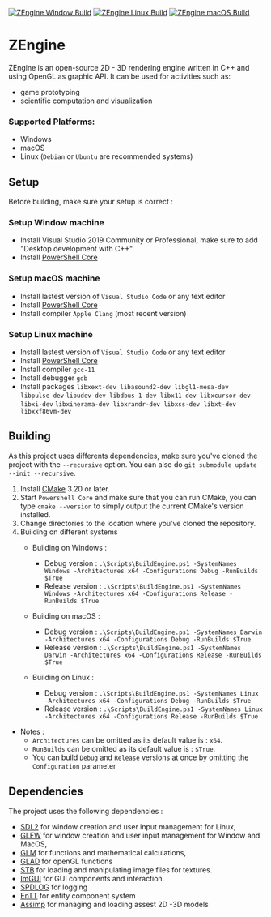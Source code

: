 [![ZEngine Window Build](https://github.com/JeanPhilippeKernel/RendererEngine/actions/workflows/window-build.yml/badge.svg)](https://github.com/JeanPhilippeKernel/RendererEngine/actions/workflows/window-build.yml)	[![ZEngine Linux Build](https://github.com/JeanPhilippeKernel/RendererEngine/actions/workflows/linux-build.yml/badge.svg)](https://github.com/JeanPhilippeKernel/RendererEngine/actions/workflows/linux-build.yml) [![ZEngine macOS Build](https://github.com/JeanPhilippeKernel/RendererEngine/actions/workflows/macOS-build.yml/badge.svg)](https://github.com/JeanPhilippeKernel/RendererEngine/actions/workflows/macOS-build.yml)

# ZEngine

ZEngine is an open-source 2D - 3D rendering engine written in C++ and using OpenGL as graphic API.
It can be used for activities such as:
  - game prototyping
  - scientific computation and visualization

### Supported Platforms:
- Windows
- macOS
- Linux (`Debian` or `Ubuntu` are recommended systems)

## Setup

Before building, make sure your setup is correct : 

### Setup Window machine

- Install Visual Studio 2019 Community or Professional, make sure to add "Desktop development with C++".
- Install [PowerShell Core](https://github.com/PowerShell/PowerShell/releases)  

### Setup macOS machine

- Install lastest version of `Visual Studio Code` or any text editor
- Install [PowerShell Core](https://github.com/PowerShell/PowerShell/releases)
- Install compiler `Apple Clang` (most recent version)

### Setup Linux machine

- Install lastest version of `Visual Studio Code` or any text editor
- Install [PowerShell Core](https://github.com/PowerShell/PowerShell/releases)
- Install compiler `gcc-11`
- Install debugger `gdb`
- Install packages
 	`libxext-dev libasound2-dev libgl1-mesa-dev libpulse-dev`
	`libudev-dev libdbus-1-dev libx11-dev libxcursor-dev libxi-dev`
	`libxinerama-dev libxrandr-dev libxss-dev libxt-dev libxxf86vm-dev`

## Building 

As this project uses differents dependencies, make sure you've cloned the project with the `--recursive` option.
You can also do  `git submodule update --init --recursive`.

1. Install [CMake](https://cmake.org/download/) 3.20 or later.
2. Start `Powershell Core` and make sure that you can run CMake, you can type `cmake --version` to simply output the current CMake's version installed.
3. Change directories to the location where you've cloned the repository.
4. Building on different systems
	- Building on Windows : 
		- Debug version :	`.\Scripts\BuildEngine.ps1 -SystemNames Windows -Architectures x64 -Configurations Debug -RunBuilds $True`
		- Release version :	`.\Scripts\BuildEngine.ps1 -SystemNames Windows -Architectures x64 -Configurations Release -RunBuilds $True`

	- Building on macOS :
		- Debug version :	`.\Scripts\BuildEngine.ps1 -SystemNames Darwin -Architectures x64 -Configurations Debug -RunBuilds $True`
		- Release version :	`.\Scripts\BuildEngine.ps1 -SystemNames Darwin -Architectures x64 -Configurations Release -RunBuilds $True`

	- Building on Linux :
		- Debug version :	`.\Scripts\BuildEngine.ps1 -SystemNames Linux -Architectures x64 -Configurations Debug -RunBuilds $True`
		- Release version :	`.\Scripts\BuildEngine.ps1 -SystemNames Linux -Architectures x64 -Configurations Release -RunBuilds $True`

- Notes :
	- `Architectures` can be omitted as its default value is : `x64`.
	- `RunBuilds` can be omitted as its default value is : `$True`.
	- You can build `Debug` and `Release` versions at once by omitting the `Configuration` parameter

## Dependencies

The project uses the following dependencies : 
 - [SDL2](https://www.libsdl.org/download-2.0.php) for window creation and user input management for Linux,
 - [GLFW](https://github.com/glfw/glfw) for window creation and user input management for Window and MacOS,
 - [GLM](https://glm.g-truc.net/0.9.9/index.html) for functions and mathematical calculations,
 - [GLAD](https://glad.dav1d.de/) for openGL functions 
 - [STB](https://github.com/nothings/stb) for loading and manipulating image files for textures.
 - [ImGUI](https://github.com/ocornut/imgui) for GUI components and interaction.
 - [SPDLOG](https://github.com/gabime/spdlog) for logging
 - [EnTT](https://github.com/skypjack/entt) for entity component system
 - [Assimp](https://github.com/assimp/assimp) for managing and loading assest 2D -3D models
